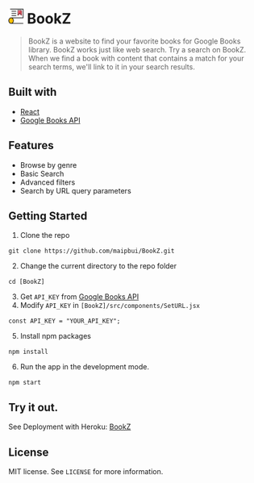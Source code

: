 <h1><img src="https://github.com/maipbui/BookZ/blob/main/public/logo.png" width="30" height="30"/> BookZ</h1>

> BookZ is a website to find your favorite books for Google Books library.
> BookZ works just like web search. Try a search on BookZ.
> When we find a book with content that contains a match for your search terms,
> we'll link to it in your search results.

## Built with

- [React](https://github.com/facebook/react)
- [Google Books API](https://developers.google.com/books/docs/v1/getting_started)

## Features

- Browse by genre
- Basic Search
- Advanced filters
- Search by URL query parameters

## Getting Started

1. Clone the repo

```shell
git clone https://github.com/maipbui/BookZ.git
```

2.  Change the current directory to the repo folder

```shell
cd [BookZ]
```

3. Get `API_KEY` from [Google Books API](https://developers.google.com/books/docs/v1/getting_started)
4. Modify `API_KEY` in `[BookZ]/src/components/SetURL.jsx`

```shell
const API_KEY = "YOUR_API_KEY";
```

5. Install npm packages

```shell
npm install
```

6. Run the app in the development mode.

```shell
npm start
```

## Try it out.

See Deployment with Heroku: [BookZ](https://bookz-react.herokuapp.com/)

## License

MIT license. See `LICENSE` for more information.
